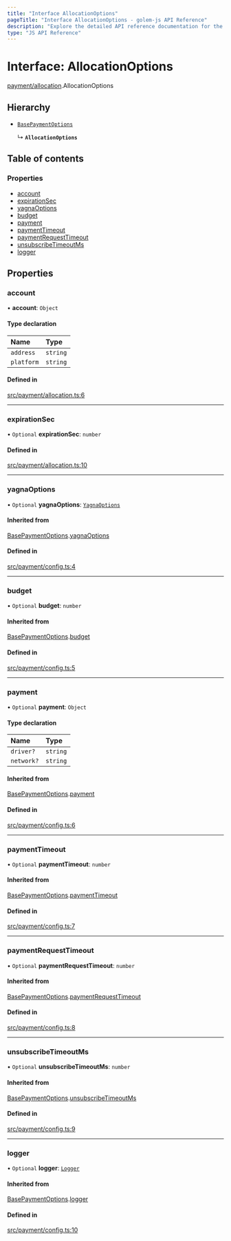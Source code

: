 ```yaml
---
title: "Interface AllocationOptions"
pageTitle: "Interface AllocationOptions - golem-js API Reference"
description: "Explore the detailed API reference documentation for the Interface AllocationOptions within the golem-js SDK for the Golem Network."
type: "JS API Reference"
---
```

# Interface: AllocationOptions

[payment/allocation](../modules/payment_allocation).AllocationOptions

## Hierarchy

- [`BasePaymentOptions`](payment_config.BasePaymentOptions)

  ↳ **`AllocationOptions`**

## Table of contents

### Properties

- [account](payment_allocation.AllocationOptions#account)
- [expirationSec](payment_allocation.AllocationOptions#expirationsec)
- [yagnaOptions](payment_allocation.AllocationOptions#yagnaoptions)
- [budget](payment_allocation.AllocationOptions#budget)
- [payment](payment_allocation.AllocationOptions#payment)
- [paymentTimeout](payment_allocation.AllocationOptions#paymenttimeout)
- [paymentRequestTimeout](payment_allocation.AllocationOptions#paymentrequesttimeout)
- [unsubscribeTimeoutMs](payment_allocation.AllocationOptions#unsubscribetimeoutms)
- [logger](payment_allocation.AllocationOptions#logger)

## Properties

### account

• **account**: `Object`

#### Type declaration

| Name | Type |
| :------ | :------ |
| `address` | `string` |
| `platform` | `string` |

#### Defined in

[src/payment/allocation.ts:6](https://github.com/golemfactory/golem-js/blob/ed1cf1df/src/payment/allocation.ts#L6)

___

### expirationSec

• `Optional` **expirationSec**: `number`

#### Defined in

[src/payment/allocation.ts:10](https://github.com/golemfactory/golem-js/blob/ed1cf1df/src/payment/allocation.ts#L10)

___

### yagnaOptions

• `Optional` **yagnaOptions**: [`YagnaOptions`](../modules/shared_yagna_yagnaApi#yagnaoptions)

#### Inherited from

[BasePaymentOptions](payment_config.BasePaymentOptions).[yagnaOptions](payment_config.BasePaymentOptions#yagnaoptions)

#### Defined in

[src/payment/config.ts:4](https://github.com/golemfactory/golem-js/blob/ed1cf1df/src/payment/config.ts#L4)

___

### budget

• `Optional` **budget**: `number`

#### Inherited from

[BasePaymentOptions](payment_config.BasePaymentOptions).[budget](payment_config.BasePaymentOptions#budget)

#### Defined in

[src/payment/config.ts:5](https://github.com/golemfactory/golem-js/blob/ed1cf1df/src/payment/config.ts#L5)

___

### payment

• `Optional` **payment**: `Object`

#### Type declaration

| Name | Type |
| :------ | :------ |
| `driver?` | `string` |
| `network?` | `string` |

#### Inherited from

[BasePaymentOptions](payment_config.BasePaymentOptions).[payment](payment_config.BasePaymentOptions#payment)

#### Defined in

[src/payment/config.ts:6](https://github.com/golemfactory/golem-js/blob/ed1cf1df/src/payment/config.ts#L6)

___

### paymentTimeout

• `Optional` **paymentTimeout**: `number`

#### Inherited from

[BasePaymentOptions](payment_config.BasePaymentOptions).[paymentTimeout](payment_config.BasePaymentOptions#paymenttimeout)

#### Defined in

[src/payment/config.ts:7](https://github.com/golemfactory/golem-js/blob/ed1cf1df/src/payment/config.ts#L7)

___

### paymentRequestTimeout

• `Optional` **paymentRequestTimeout**: `number`

#### Inherited from

[BasePaymentOptions](payment_config.BasePaymentOptions).[paymentRequestTimeout](payment_config.BasePaymentOptions#paymentrequesttimeout)

#### Defined in

[src/payment/config.ts:8](https://github.com/golemfactory/golem-js/blob/ed1cf1df/src/payment/config.ts#L8)

___

### unsubscribeTimeoutMs

• `Optional` **unsubscribeTimeoutMs**: `number`

#### Inherited from

[BasePaymentOptions](payment_config.BasePaymentOptions).[unsubscribeTimeoutMs](payment_config.BasePaymentOptions#unsubscribetimeoutms)

#### Defined in

[src/payment/config.ts:9](https://github.com/golemfactory/golem-js/blob/ed1cf1df/src/payment/config.ts#L9)

___

### logger

• `Optional` **logger**: [`Logger`](shared_utils_logger_logger.Logger)

#### Inherited from

[BasePaymentOptions](payment_config.BasePaymentOptions).[logger](payment_config.BasePaymentOptions#logger)

#### Defined in

[src/payment/config.ts:10](https://github.com/golemfactory/golem-js/blob/ed1cf1df/src/payment/config.ts#L10)
